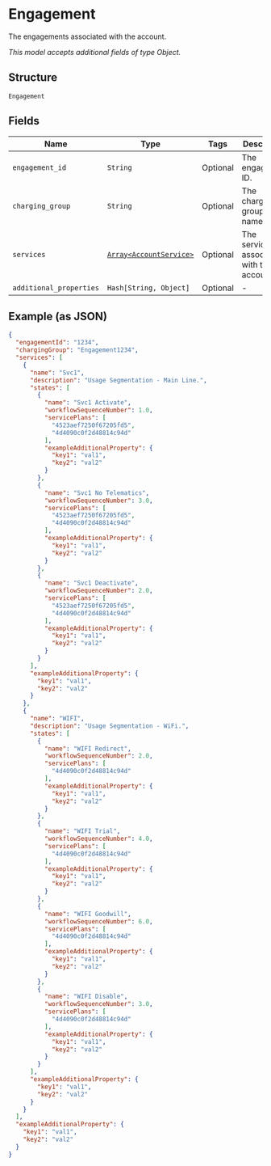 
# Engagement

The engagements associated with the account.

*This model accepts additional fields of type Object.*

## Structure

`Engagement`

## Fields

| Name | Type | Tags | Description |
|  --- | --- | --- | --- |
| `engagement_id` | `String` | Optional | The engagement ID. |
| `charging_group` | `String` | Optional | The charging group name. |
| `services` | [`Array<AccountService>`](../../doc/models/account-service.md) | Optional | The services associated with the account. |
| `additional_properties` | `Hash[String, Object]` | Optional | - |

## Example (as JSON)

```json
{
  "engagementId": "1234",
  "chargingGroup": "Engagement1234",
  "services": [
    {
      "name": "Svc1",
      "description": "Usage Segmentation - Main Line.",
      "states": [
        {
          "name": "Svc1 Activate",
          "workflowSequenceNumber": 1.0,
          "servicePlans": [
            "4523aef7250f67205fd5",
            "4d4090c0f2d48814c94d"
          ],
          "exampleAdditionalProperty": {
            "key1": "val1",
            "key2": "val2"
          }
        },
        {
          "name": "Svc1 No Telematics",
          "workflowSequenceNumber": 3.0,
          "servicePlans": [
            "4523aef7250f67205fd5",
            "4d4090c0f2d48814c94d"
          ],
          "exampleAdditionalProperty": {
            "key1": "val1",
            "key2": "val2"
          }
        },
        {
          "name": "Svc1 Deactivate",
          "workflowSequenceNumber": 2.0,
          "servicePlans": [
            "4523aef7250f67205fd5",
            "4d4090c0f2d48814c94d"
          ],
          "exampleAdditionalProperty": {
            "key1": "val1",
            "key2": "val2"
          }
        }
      ],
      "exampleAdditionalProperty": {
        "key1": "val1",
        "key2": "val2"
      }
    },
    {
      "name": "WIFI",
      "description": "Usage Segmentation - WiFi.",
      "states": [
        {
          "name": "WIFI Redirect",
          "workflowSequenceNumber": 2.0,
          "servicePlans": [
            "4d4090c0f2d48814c94d"
          ],
          "exampleAdditionalProperty": {
            "key1": "val1",
            "key2": "val2"
          }
        },
        {
          "name": "WIFI Trial",
          "workflowSequenceNumber": 4.0,
          "servicePlans": [
            "4d4090c0f2d48814c94d"
          ],
          "exampleAdditionalProperty": {
            "key1": "val1",
            "key2": "val2"
          }
        },
        {
          "name": "WIFI Goodwill",
          "workflowSequenceNumber": 6.0,
          "servicePlans": [
            "4d4090c0f2d48814c94d"
          ],
          "exampleAdditionalProperty": {
            "key1": "val1",
            "key2": "val2"
          }
        },
        {
          "name": "WIFI Disable",
          "workflowSequenceNumber": 3.0,
          "servicePlans": [
            "4d4090c0f2d48814c94d"
          ],
          "exampleAdditionalProperty": {
            "key1": "val1",
            "key2": "val2"
          }
        }
      ],
      "exampleAdditionalProperty": {
        "key1": "val1",
        "key2": "val2"
      }
    }
  ],
  "exampleAdditionalProperty": {
    "key1": "val1",
    "key2": "val2"
  }
}
```

